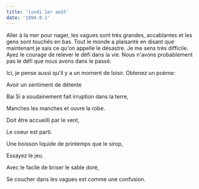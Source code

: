 ```yaml
---
title: 'lundi 1er août'
date: '1994-8-1'
---
```


Aller à la mer pour nager, les vagues sont très grandes, accablantes et les gens sont touchés en bas. Tout le monde a plaisanté en disant que maintenant je sais ce qu'on appelle le désastre. Je me sens très difficile. Ayez le courage de relever le défi dans la vie. Nous n'avons probablement pas le défi que nous avons dans le passé.

Ici, je pense aussi qu'il y a un moment de loisir. Obtenez un poème:

Avoir un sentiment de détente

Bai Si a soudainement fait irruption dans la terre,

Manches les manches et ouvre la robe.

Doit être accueilli par le vent,

Le coeur est parti.

Une boisson liquide de printemps que le sirop,

Essayez le jeu.

Avec le facile de briser le sable doré,

Se coucher dans les vagues est comme une confusion.

